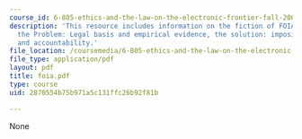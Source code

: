 ```yaml
---
course_id: 6-805-ethics-and-the-law-on-the-electronic-frontier-fall-2005
description: 'This resource includes information on the fiction of FOIA accountability,
  the Problem: Legal basis and empirical evidence, the solution: imposing consequences
  and accountability.'
file_location: /coursemedia/6-805-ethics-and-the-law-on-the-electronic-frontier-fall-2005/2870554b75b971a5c131ffc26b92f81b_foia.pdf
file_type: application/pdf
layout: pdf
title: foia.pdf
type: course
uid: 2870554b75b971a5c131ffc26b92f81b

---
```

None